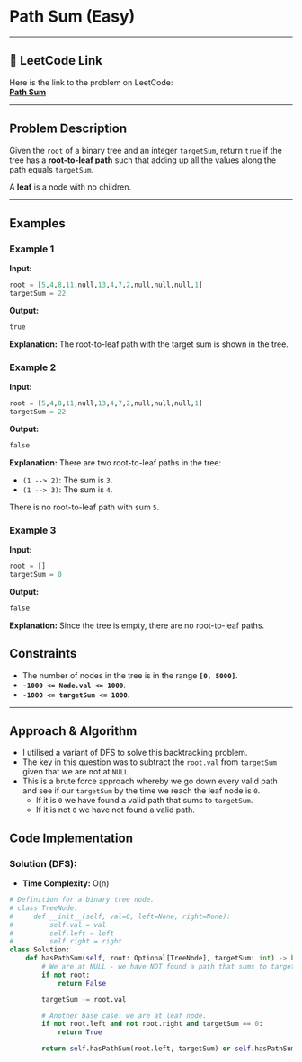 # Path Sum (Easy)

---

## 🔗 LeetCode Link

Here is the link to the problem on LeetCode:  
[**Path Sum**](https://leetcode.com/problems/path-sum/)

---

## Problem Description

Given the `root` of a binary tree and an integer `targetSum`, return `true` if the tree has a **root-to-leaf path** such that adding up all the values along the path equals `targetSum`.

A **leaf** is a node with no children.

---

## Examples

### **Example 1**

**Input:**

```python
root = [5,4,8,11,null,13,4,7,2,null,null,null,1]
targetSum = 22
```

**Output:**

```python
true
```

**Explanation:**
The root-to-leaf path with the target sum is shown in the tree.

### **Example 2**

**Input:**

```python
root = [5,4,8,11,null,13,4,7,2,null,null,null,1]
targetSum = 22
```

**Output:**

```python
false
```

**Explanation:**
There are two root-to-leaf paths in the tree:

- `(1 --> 2)`: The sum is `3`.
- `(1 --> 3)`: The sum is `4`.

There is no root-to-leaf path with sum `5`.

### **Example 3**

**Input:**

```python
root = []
targetSum = 0
```

**Output:**

```python
false
```

**Explanation:**
Since the tree is empty, there are no root-to-leaf paths.

## Constraints

- The number of nodes in the tree is in the range **`[0, 5000]`**.
- **`-1000 <= Node.val <= 1000`**.
- **`-1000 <= targetSum <= 1000`**.

---

## Approach & Algorithm

- I utilised a variant of DFS to solve this backtracking problem.
- The key in this question was to subtract the `root.val` from `targetSum` given that we are not at `NULL`.
- This is a brute force approach whereby we go down every valid path and see if our `targetSum` by the time we reach the leaf node is `0`.
  - If it is `0` we have found a valid path that sums to `targetSum`.
  - If it is not `0` we have not found a valid path.

## Code Implementation

### Solution (DFS):

- **Time Complexity:** O(n)

```python
# Definition for a binary tree node.
# class TreeNode:
#     def __init__(self, val=0, left=None, right=None):
#         self.val = val
#         self.left = left
#         self.right = right
class Solution:
    def hasPathSum(self, root: Optional[TreeNode], targetSum: int) -> bool:
        # We are at NULL - we have NOT found a path that sums to targetSum.
        if not root:
            return False

        targetSum -= root.val

        # Another base case: we are at leaf node.
        if not root.left and not root.right and targetSum == 0:
            return True

        return self.hasPathSum(root.left, targetSum) or self.hasPathSum(root.right, targetSum)
```
